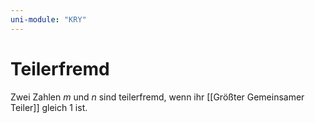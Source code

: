 ```yaml
---
uni-module: "KRY"
---
```


# Teilerfremd

Zwei Zahlen $m$ und $n$ sind teilerfremd, wenn ihr [[Größter Gemeinsamer Teiler]] gleich $1$ ist.
